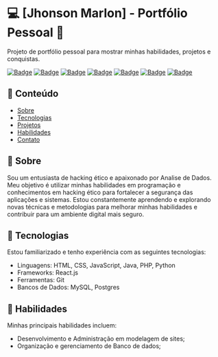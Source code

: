 <!-- Título do Projeto -->
# :computer: [Jhonson Marlon] - Portfólio Pessoal :rocket:

<!-- Descrição do Projeto -->
Projeto de portfólio pessoal para mostrar minhas habilidades, projetos e conquistas.

<!-- Badges (opcional) -->
[![Badge](https://img.shields.io/badge/-CyberSquad-blueviolet?style=flat-square&logo=hackerone&logoColor=white&link=https://www.hackerone.com/)](https://www.hackerone.com/)
[![Badge](https://img.shields.io/badge/-HTML-orange?style=flat-square&logo=html5&logoColor=white)](#)
[![Badge](https://img.shields.io/badge/-CSS-blue?style=flat-square&logo=css3&logoColor=white)](#)
[![Badge](https://img.shields.io/badge/-JavaScript-yellow?style=flat-square&logo=javascript&logoColor=white)](#)
[![Badge](https://img.shields.io/badge/-Java-orange?style=flat-square&logo=java&logoColor=white)](#)
[![Badge](https://img.shields.io/badge/-PHP-purple?style=flat-square&logo=php&logoColor=white)](#)
[![Badge](https://img.shields.io/badge/-Python-blue?style=flat-square&logo=python&logoColor=white)](#)

<!-- Tabela de Conteúdos -->
## :scroll: Conteúdo

- [Sobre](#sobre)
- [Tecnologias](#tecnologias)
- [Projetos](#projetos)
- [Habilidades](#habilidades)
- [Contato](#contato)

<!-- Sobre -->
## :ledger: Sobre

Sou um entusiasta de hacking ético e apaixonado por Analise de Dados. Meu objetivo é utilizar minhas habilidades em programação e conhecimentos em hacking ético para fortalecer a segurança das aplicações e sistemas. Estou constantemente aprendendo e explorando novas técnicas e metodologias para melhorar minhas habilidades e contribuir para um ambiente digital mais seguro.

<!-- Tecnologias -->
## :wrench: Tecnologias

Estou familiarizado e tenho experiência com as seguintes tecnologias:


- Linguagens: HTML, CSS, JavaScript, Java, PHP, Python
- Frameworks: React.js
- Ferramentas: Git
- Bancos de Dados: MySQL, Postgres

<!-- Habilidades -->
## :dart: Habilidades

Minhas principais habilidades incluem:

- Desenvolvimento e Administração em modelagem de sites;
- Organização e gerenciamento de Banco de dados;
